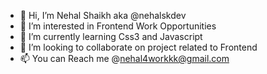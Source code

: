 - 👋 Hi, I’m Nehal Shaikh aka @nehalskdev
- 👀 I’m interested in Frontend Work Opportunities
- 🌱 I’m currently learning Css3 and Javascript
- 💞️ I’m looking to collaborate on project related to Frontend
- 📫 You can Reach me @nehal4workkk@gmail.com

<!---
nehalskdev/nehalskdev is a ✨ special ✨ repository because its `README.md` (this file) appears on your GitHub profile.
You can click the Preview link to take a look at your changes.
--->
